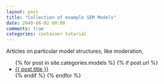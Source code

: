 ```yaml
---
layout: post
title: "Collection of example SEM Models"
date: 2040-06-02 00:00
comments: true
categories: container tutorial
---
```


<a name="top"></a>
Articles on particular model structures, like moderation,


<ul>
  {% for post in site.categories.models %}
	{% if post.url %}
  <li><a href="{{ post.url }}">{{ post.title }}</a></li>
	{% endif %}
  {% endfor %}
</ul>
